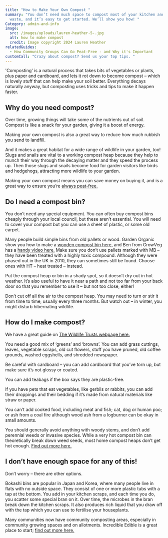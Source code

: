 ```yaml
---
title: "How to Make Your Own Compost "
summary: "You don’t need much space to compost most of your kitchen and garden
  waste, and it’s easy to get started. We’ll show you how! "
Category: admin-and-info
image:
  src: /images/uploads/lauren-heather-5-.jpg
  alt: how to make compost
  credit: Image copyright 2024 Lauren Heather
relatedGuides:
  - How Community Groups Can Go Peat-Free - and Why it's Important
customCall: "Crazy about compost? Send us your top tips. "
---
```

'Composting' is a natural process that takes bits of vegetables or plants, plus paper and cardboard, and lets it rot down to become compost – which is lovely stuff that can help make your soil better. Everything decays naturally anyway, but composting uses tricks and tips to make it happen faster. 

## Why do you need compost?

Over time, growing things will take some of the nutrients out of soil. Compost is like a snack for your garden, giving it a boost of energy. 

Making your own compost is also a great way to reduce how much rubbish you send to landfill. 

And it makes a great habitat for a wide range of wildlife in your garden, too! Slugs and snails are vital to a working compost heap because they help to munch their way through the decaying matter and they speed the process up. Then those slugs and snails become food for garden visitors like birds and hedgehogs, attracting more wildlife to your garden.  

Making your own compost means you can save money on buying it, and is a great way to ensure you’re [always peat-free.](https://nextdoornaturehub.org.uk/guides/how-community-groups-can-go-peat-free-and-why-its-important) 

## Do I need a compost bin?

You don’t need any special equipment. You can often buy compost bins cheaply through your local council, but these aren’t essential. You will need to cover your compost but you can use a sheet of plastic, or some old carpet.  

Many people build simple bins from old pallets or wood. Garden Organic show you how to make a [wooden compost bin here,](https://www.gardenorganic.org.uk/expert-advice/garden-management/composting/homemade-compost-bins) and Ben from GrowVeg has a [handy video here.](https://www.youtube.com/watch?v=fW_DVNUt7ms) Make sure you don’t use pallets marked with MB – they have been treated with a highly toxic compound. Although they were phased out in the UK in 2010, they can sometimes still be found. Choose ones with HT – heat treated – instead. 

Put the compost heap or bin in a shady spot, so it doesn’t dry out in hot weather. It’s also useful to have it near a path and not too far from your back door so that you remember to use it – but not too close, either! 

Don’t cut off all the air to the compost heap. You may need to turn or stir it from time to time, usually every three months. But watch out – in winter, you might disturb hibernating wildlife. 

## How do I make compost?

We have a great guide on [The Wildlife Trusts webpage here.](https://www.wildlifetrusts.org/actions/how-compost-your-waste) 

You need a good mix of ‘greens’ and ‘browns’. You can add grass cuttings, leaves, vegetable scraps, old cut flowers, stuff you have pruned, old coffee grounds, washed eggshells, and shredded newspaper. 

Be careful with cardboard – you can add cardboard that you’ve torn up, but make sure it’s not glossy or coated. 

You can add teabags if the box says they are plastic-free. 

If you have pets that eat vegetables, like gerbils or rabbits, you can add their droppings and their bedding if it’s made from natural materials like straw or paper. 

You can’t add cooked food, including meat and fish; cat, dog or human poo; or ash from a coal fire although wood ash from a logburner can be okay in small amounts.  

You should generally avoid anything with woody stems, and don’t add perennial weeds or invasive species. While a very hot compost bin can theoretically break down weed seeds, most home compost heaps don’t get hot enough. [Find out more here.](https://laidbackgardener.blog/2018/08/26/how-to-kill-weed-seeds-in-compost/) 

## I don’t have enough space for any of this!

Don’t worry – there are other options. 

Bokashi bins are popular in Japan and Korea, where many people live in flats with no outside space. They consist of one or more plastic tubs with a tap at the bottom. You add in your kitchen scraps, and each time you do, you scatter some special bran on it. Over time, the microbes in the bran break down the kitchen scraps. It also produces rich liquid that you draw off with the tap which you can use to fertilise your houseplants.  

Many communities now have community composting areas, especially in community growing spaces and on allotments. Incredible Edible is a great place to start; [find out more here.](https://www.incredibleedible.org.uk/)